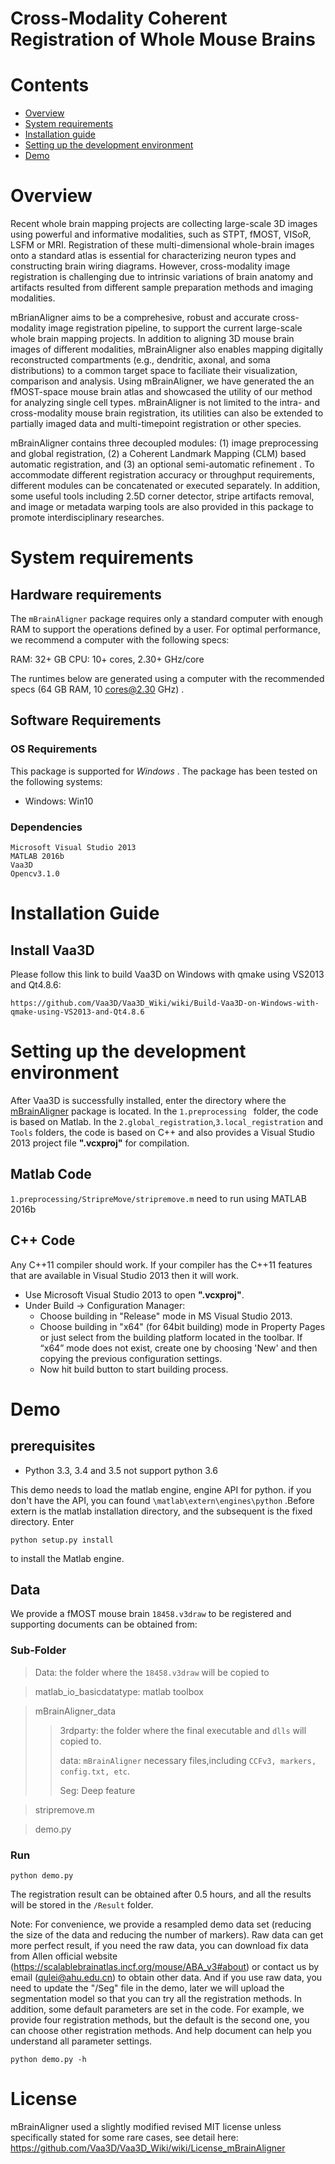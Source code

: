 # Cross-Modality Coherent Registration of Whole Mouse Brains

# Contents

- [Overview](https://github.com/Vaa3D/vaa3d_tools/tree/master/hackathon/mBrainAligner#Overview)
- [System requirements](https://github.com/Vaa3D/vaa3d_tools/tree/master/hackathon/mBrainAligner#System-requirements)
- [Installation guide](https://github.com/Vaa3D/vaa3d_tools/tree/master/hackathon/mBrainAligner#Installation-guide)
- [Setting up the development environment](https://github.com/Vaa3D/vaa3d_tools/tree/master/hackathon/mBrainAligner#Setting-up-the-development-environment)
- [Demo](https://github.com/Vaa3D/vaa3d_tools/tree/master/hackathon/mBrainAligner#Demo)

# Overview

Recent whole brain mapping projects are collecting large-scale 3D images using powerful and informative modalities, such as STPT, fMOST, VISoR, LSFM or MRI. Registration of these multi-dimensional whole-brain images onto a standard atlas is essential for characterizing neuron types and constructing brain wiring diagrams. However, cross-modality image registration is challenging due to intrinsic variations of brain anatomy and artifacts resulted from different sample preparation methods and imaging modalities. 

mBrianAligner aims to be a comprehesive, robust and accurate cross-modality image registration pipeline, to support the current large-scale whole brain mapping projects. In addition to aligning 3D mouse brain images of different modalities, mBrainAligner also enables mapping digitally reconstructed compartments (e.g., dendritic, axonal, and soma distributions) to a common target space to faciliate their visualization, comparison and analysis. Using mBrainAligner, we have generated the an fMOST-space mouse brain atlas and showcased the utility of our method for analyzing single cell types. mBrainAligner is not limited to the intra- and cross-modality mouse brain registration, its utilities can also be extended to partially imaged data and multi-timepoint registration or other species. 

mBrainAligner contains three decoupled modules: (1) image preprocessing and global registration, (2) a Coherent Landmark Mapping (CLM) based automatic registration, and (3) an optional semi-automatic refinement . To accommodate different registration accuracy or throughput requirements, different modules can be concatenated or executed separately. In addition, some useful tools including 2.5D corner detector, stripe artifacts removal, and image or metadata warping tools are also provided in this package to promote interdisciplinary researches.

# System requirements

## Hardware requirements

The  `mBrainAligner`  package requires only a standard computer with enough RAM to support the operations defined by a user. For optimal performance, we recommend a computer with the following specs:

RAM: 32+ GB
CPU: 10+ cores, 2.30+ GHz/core

The runtimes below are generated using a computer with the recommended specs (64 GB RAM, 10 cores@2.30 GHz) .

## Software Requirements

### OS Requirements

This package is supported for *Windows* . The package has been tested on the following systems:

- Windows:  Win10

###  Dependencies

```
Microsoft Visual Studio 2013
MATLAB 2016b 
Vaa3D
Opencv3.1.0
```

# Installation Guide

## Install Vaa3D 

Please follow this link to build Vaa3D on Windows with qmake using VS2013 and Qt4.8.6:

```
https://github.com/Vaa3D/Vaa3D_Wiki/wiki/Build-Vaa3D-on-Windows-with-qmake-using-VS2013-and-Qt4.8.6
```

# Setting up the development environment

After Vaa3D is successfully installed, enter the directory where the [mBrainAligner](https://github.com/Vaa3D/vaa3d_tools/tree/master/hackathon/mBrainAligner) package is located. In the `1.preprocessing ` folder, the code is based on Matlab.  In the `2.global_registration`,`3.local_registration` and `Tools` folders, the code is based on C++ and  also provides a Visual Studio 2013 project file **".vcxproj"** for compilation.

## Matlab Code

`1.preprocessing/StripreMove/stripremove.m` need to run using MATLAB 2016b

## C++ Code

Any C++11 compiler should work. If your compiler has the C++11 features that are available in Visual Studio 2013 then it will work.

- Use Microsoft Visual Studio 2013 to open **".vcxproj"**.
- Under Build -> Configuration Manager:
  - Choose building in "Release" mode in MS Visual Studio 2013.
  - Choose building in "x64" (for 64bit building) mode  in Property Pages or just select from the building platform located in the toolbar. If “x64” mode does not exist, create one by choosing 'New' and then copying the previous configuration settings.
  - Now hit build button to start building process.

# Demo

## prerequisites

- Python 3.3, 3.4 and 3.5 not support python 3.6

This demo needs to load the matlab engine, engine API for python. if you don't have the API, you can found `\matlab\extern\engines\python` .Before extern is the matlab installation directory, and the subsequent is the fixed directory. Enter 

```
python setup.py install
```

 to install the Matlab engine.

## Data

We provide a fMOST mouse brain `18458.v3draw` to be registered  and supporting documents can be obtained from:

### Sub-Folder

>Data:			                 		   the folder where the `18458.v3draw` will be copied to

>matlab_io_basicdatatype:	        matlab toolbox

>mBrainAligner_data
>>3rdparty:                 		  the folder where the final executable and `dlls` will copied to.
>>
>>data:                           `mBrainAligner` necessary files,including `CCFv3, markers, config.txt, etc`.
>>
>>Seg:									           Deep feature    
>>

>stripremove.m           

>demo.py            

### Run

```
python demo.py 
```
The registration result can be obtained after 0.5 hours, and all the results will be stored in the `/Result` folder.

Note: For convenience, we provide a resampled demo data set (reducing the size of the data and reducing the number of markers). Raw data can get more perfect result, if you need the raw data, you can download fix data from Allen official website (https://scalablebrainatlas.incf.org/mouse/ABA_v3#about) or contact us by email (qulei@ahu.edu.cn) to obtain other data. And if you use raw data, you need to update the "/Seg" file in the demo, later we will upload the segmentation model so that you can try all the registration methods.
In addition, some default parameters are set in the code. For example, we provide four registration methods, but the default is the second one, you can choose other registration methods. And help document can help you understand all parameter settings.

```
python demo.py -h
```

# License
mBrainAligner used a slightly modified revised MIT license unless specifically stated for some rare cases, see detail here: https://github.com/Vaa3D/Vaa3D_Wiki/wiki/License_mBrainAligner
